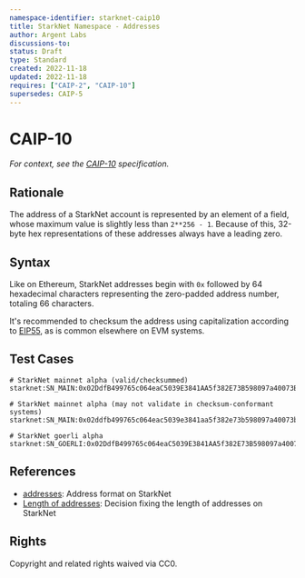```yaml
---
namespace-identifier: starknet-caip10
title: StarkNet Namespace - Addresses
author: Argent Labs
discussions-to:
status: Draft
type: Standard
created: 2022-11-18
updated: 2022-11-18
requires: ["CAIP-2", "CAIP-10"]
supersedes: CAIP-5
---
```


# CAIP-10

*For context, see the [CAIP-10][] specification.*

## Rationale

The address of a StarkNet account is represented by an element of a field, whose maximum
value is slightly less than `2**256 - 1`. Because of this, 32-byte hex representations of 
these addresses always have a leading zero.

## Syntax

Like on Ethereum, StarkNet addresses begin with `0x` followed by 64 hexadecimal characters
representing the zero-padded address number, totaling 66 characters.

It's recommended to checksum the address using capitalization according to
[EIP55][], as is common elsewhere on EVM systems.

## Test Cases

```
# StarkNet mainnet alpha (valid/checksummed)
starknet:SN_MAIN:0x02DdfB499765c064eaC5039E3841AA5f382E73B598097a40073BD8B48170Ab57

# StarkNet mainnet alpha (may not validate in checksum-conformant systems)
starknet:SN_MAIN:0x02ddfb499765c064eac5039e3841aa5f382e73b598097a40073bd8b48170ab57

# StarkNet goerli alpha
starknet:SN_GOERLI:0x02DdfB499765c064eaC5039E3841AA5f382E73B598097a40073BD8B48170Ab57
```


## References

- [addresses][]: Address format on StarkNet
- [Length of addresses][]: Decision fixing the length of addresses on StarkNet

[addresses]: https://starknet.io/docs/how_cairo_works/cairo_intro.html#field-elements
[Length of addresses]: https://github.com/starkware-libs/starknet-specs/pull/58
[CAIP-2]: https://github.com/ChainAgnostic/CAIPs/blob/master/CAIPs/caip-2.md
[CAIP-10]: https://github.com/ChainAgnostic/CAIPs/blob/master/CAIPs/caip-10.md
[CAIP-19]: https://github.com/ChainAgnostic/CAIPs/blob/master/CAIPs/caip-19.md
[CAIP-21]: https://github.com/ChainAgnostic/CAIPs/blob/master/CAIPs/caip-21.md
[CAIP-22]: https://github.com/ChainAgnostic/CAIPs/blob/master/CAIPs/caip-22.md
[EIP55]: https://eips.ethereum.org/EIPS/eip-55

## Rights

Copyright and related rights waived via CC0.
